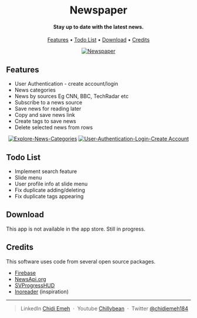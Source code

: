 <h1 align="center">
 Newspaper
</h1>

<h4 align="center">Stay up to date with the latest news.</h4>

<p align="center">
  <a href="#Features">Features</a> •
  <a href=“#Todo-List”>Todo List</a> •
  <a href="#download">Download</a> •
  <a href="#credits">Credits</a> 
</p>


<p align="center">
	<a href="http://g.recordit.co/86DPIBuDWE.gif"><img src="http://g.recordit.co/86DPIBuDWE.gif" title="Newspaper"/></a>
</p>


## Features

* User Authentication - create account/login
* News categories 
* News by sources Eg CNN, BBC, TechRadar etc  
* Subscribe to a news source
* Save news for reading later
* Copy and save news link 
* Create tags to save news
* Delete selected news from rows


<p align="center">	
<a href="http://g.recordit.co/86DPIBuDWE.gif"><img src="http://g.recordit.co/86DPIBuDWE.gif" title="Explore-News-Categories"/></a>
<a href="http://g.recordit.co/Km58Um9Oim.gif"><img src="http://g.recordit.co/Km58Um9Oim.gif" title="User-Authentication-Login-Create Account"/></a>
</p>



## Todo List

* Implement search feature
* Slide menu
* User profile info at slide menu  
* Fix duplicate adding/deleting
* Fix duplicate tags appearing


## Download

This app is not available in the app store. Still in progress.


## Credits

This software uses code from several open source packages.

- [Firebase](https://firebase.google.com)
- [NewsApi.org](https://newsapi.org)
- [SVProgressHUD](https://github.com/SVProgressHUD)
- [Inoreader](https://itunes.apple.com/app/inoreader/id892355414) (inspiration)


---

> LinkedIn [Chidi Emeh](https://www.linkedin.com/in/chidi-emeh-2307359a/) &nbsp;&middot;&nbsp;
> Youtube [Chillybean](https://www.youtube.com/channel/UC4gJhJti278cbnlkntvX79Q) &nbsp;&middot;&nbsp;
> Twitter [@chidiemeh184](https://twitter.com/chidiemeh184)
